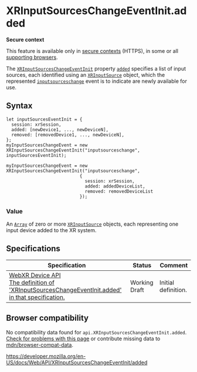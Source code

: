 XRInputSourcesChangeEventInit.added
===================================

**Secure context**

This feature is available only in [secure contexts](https://developer.mozilla.org/en-US/docs/Web/Security/Secure_Contexts) (HTTPS), in some or all [supporting browsers](#browser_compatibility).

The [`XRInputSourcesChangeEventInit`](../xrinputsourceschangeeventinit) property [`added`](added) specifies a list of input sources, each identified using an [`XRInputSource`](../xrinputsource) object, which the represented [`inputsourceschange`](../xrsession/inputsourceschange_event) event is to indicate are newly available for use.

Syntax
------

    let inputSourcesEventInit = {
      session: xrSession,
      added: [newDevice1, ..., newDeviceN],
      removed: [removedDevice1, ..., newDeviceN],
    };
    myInputSourcesChangeEvent = new XRInputSourcesChangeEventInit("inputsourceschange", inputSourcesEventInit);

    myInputSourcesChangeEvent = new XRInputSourcesChangeEventInit("inputsourceschange",
                                {
                                  session: xrSession,
                                  added: addedDeviceList,
                                  removed: removedDeviceList
                                });

### Value

An [`Array`](https://developer.mozilla.org/en-US/docs/Web/JavaScript/Reference/Global_Objects/Array) of zero or more [`XRInputSource`](../xrinputsource) objects, each representing one input device added to the XR system.

Specifications
--------------

<table><thead><tr class="header"><th>Specification</th><th>Status</th><th>Comment</th></tr></thead><tbody><tr class="odd"><td><a href="https://immersive-web.github.io/webxr/#dom-xrinputsourceschangeeventinit-added">WebXR Device API<br />
<span class="small">The definition of 'XRInputSourcesChangeEventInit.added' in that specification.</span></a></td><td><span class="spec-wd">Working Draft</span></td><td>Initial definition.</td></tr></tbody></table>

Browser compatibility
---------------------

No compatibility data found for `api.XRInputSourcesChangeEventInit.added`.  
[Check for problems with this page](#on-github) or contribute missing data to [mdn/browser-compat-data](https://github.com/mdn/browser-compat-data).

<a href="https://developer.mozilla.org/en-US/docs/Web/API/XRInputSourcesChangeEventInit/added" class="_attribution-link">https://developer.mozilla.org/en-US/docs/Web/API/XRInputSourcesChangeEventInit/added</a>
